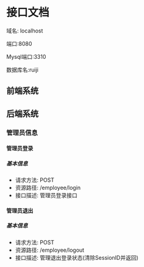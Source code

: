 # 接口文档

域名: localhost

端口:8080

Mysql端口:3310

数据库名:ruiji

## 前端系统

## 后端系统

### 管理员信息
#### 管理员登录
##### 基本信息

- 请求方法: POST
- 资源路径: /employee/login
- 接口描述: 管理员登录接口

#### 管理员退出
##### 基本信息

- 请求方法: POST 
- 资源路径: /employee/logout
- 接口描述: 管理退出登录状态(清除SessionID并返回)

[comment]: <> (![img.png]&#40;SourceMd/img.png&#41;)